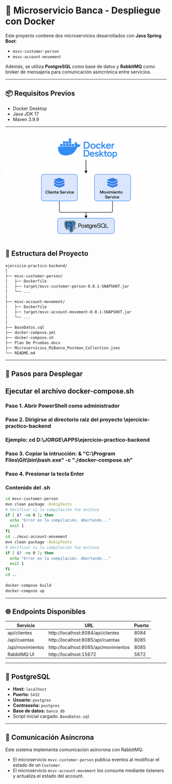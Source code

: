 
# 🏦 Microservicio Banca - Despliegue con Docker

Este proyecto contiene dos microservicios desarrollados con **Java Spring Boot**:

- `msvc-customer-person`
- `msvc-account-movement`

Además, se utiliza **PostgreSQL** como base de datos y **RabbitMQ** como broker de mensajería para comunicación asincrónica entre servicios.

---

## 📦 Requisitos Previos

- Docker Desktop
- Java JDK 17
- Maven 3.9.9

---
![img.png](img.png)
## 🧱 Estructura del Proyecto

```
ejercicio-practico-backend/
│
├── msvc-customer-person/
│   ├── Dockerfile
│   ├── target/msvc-customer-person-0.0.1-SNAPSHOT.jar
│   └── ...
│
├── msvc-account-movement/
│   ├── Dockerfile
│   ├── target/msvc-account-movement-0.0.1-SNAPSHOT.jar
│   └── ...
│
├── BaseDatos.sql
├── docker-compose.yml
├── docker-compose.sh
├── Plan De Pruebas.docx
├── Microservicios_MiBanco_Postman_Collection.json
└── README.md
```

---

## 🚀 Pasos para Desplegar

## Ejecutar el archivo docker-compose.sh
### Paso 1. Abrir PowerShell como administrador 
### Paso 2. Dirigirse al directorio raiz del proyecto \ejercicio-practico-backend
### Ejemplo: cd D:\JORGE\APPS\ejercicio-practico-backend
### Paso 3. Copiar la intrucción: & "C:\Program Files\Git\bin\bash.exe" -c "./docker-compose.sh"
### Paso 4. Presionar la tecla Enter
### Contenido del .sh
```bash
cd msvc-customer-person
mvn clean package -DskipTests
# Verificar si la compilación fue exitosa
if [ $? -ne 0 ]; then
  echo "Error en la compilación. Abortando..."
  exit 1
fi
cd ../msvc-account-movement
mvn clean package -DskipTests
# Verificar si la compilación fue exitosa
if [ $? -ne 0 ]; then
  echo "Error en la compilación. Abortando..."
  exit 1
fi
cd ..

docker-compose build
docker-compose up
```

---

## 🌐 Endpoints Disponibles

| Servicio         | URL                                   | Puerto        |
|------------------|---------------------------------------|---------------|
| api/clientes     | http://localhost:8084/api/clientes    | 8084          |
| /api/cuentas     | http://localhost:8085/api/cuentas     | 8085          |
| /api/movimientos | http://localhost:8085/api/movimientos | 8085          |
| RabbitMQ UI      | http://localhost:15672                | 5672 |

---

## 🐘 PostgreSQL

- **Host:** `localhost`
- **Puerto:** `5432`
- **Usuario:** `postgres`
- **Contraseña:** `postgres`
- **Base de datos:** `banco_db`
- Script inicial cargado: `BaseDatos.sql`

---

## 🔁 Comunicación Asíncrona

Este sistema implementa comunicación asíncrona con RabbitMQ:

- El microservicio `msvc-customer-person` publica eventos al modificar el estado de un `Customer`.
- El microservicio `msvc-account-movement` los consume mediante listeners y actualiza el estado del account.
